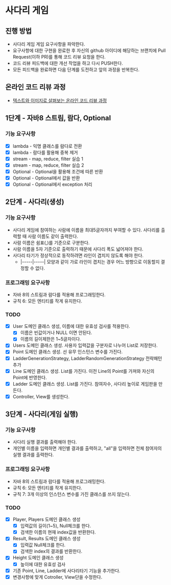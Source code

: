 # 사다리 게임
## 진행 방법
* 사다리 게임 게임 요구사항을 파악한다.
* 요구사항에 대한 구현을 완료한 후 자신의 github 아이디에 해당하는 브랜치에 Pull Request(이하 PR)를 통해 코드 리뷰 요청을 한다.
* 코드 리뷰 피드백에 대한 개선 작업을 하고 다시 PUSH한다.
* 모든 피드백을 완료하면 다음 단계를 도전하고 앞의 과정을 반복한다.

## 온라인 코드 리뷰 과정
* [텍스트와 이미지로 살펴보는 온라인 코드 리뷰 과정](https://github.com/nextstep-step/nextstep-docs/tree/master/codereview)

## 1단계 - 자바8 스트림, 람다, Optional
### 기능 요구사항
* [X] lambda - 익명 클래스를 람다로 전환
* [X] lambda - 람다를 활용해 중복 제거
* [X] stream - map, reduce, filter 실습 1
* [X] stream - map, reduce, filter 실습 2
* [X] Optional - Optional을 활용해 조건에 따른 반환
* [X] Optional - Optional에서 값을 반환
* [X] Optional - Optional에서 exception 처리

## 2단계 - 사다리(생성)
### 기능 요구사항
* 사다리 게임에 참여하는 사람에 이름을 최대5글자까지 부여할 수 있다. 사다리를 출력할 때 사람 이름도 같이 출력한다.
* 사람 이름은 쉼표(,)를 기준으로 구분한다.
* 사람 이름을 5자 기준으로 출력하기 때문에 사다리 폭도 넓어져야 한다.
* 사다리 타기가 정상적으로 동작하려면 라인이 겹치지 않도록 해야 한다.
  * |-----|-----| 모양과 같이 가로 라인이 겹치는 경우 어느 방향으로 이동할지 결정할 수 없다.

### 프로그래밍 요구사항
* 자바 8의 스트림과 람다를 적용해 프로그래밍한다.
* 규칙 6: 모든 엔티티를 작게 유지한다.

### TODO
* [X] User 도메인 클래스 생성, 이름에 대한 유효성 검사를 적용한다.
  * [X] 이름은 빈값이거나 NULL 이면 안된다.
  * [X] 이름의 길이제한은 1~5글자이다.
* [X] Users 도메인 클래스 생성. 사용자 입력값을 구분자로 나누어 List<User>로 저장한다.
* [X] Point 도메인 클래스 생성. 선 유무 인스턴스 변수를 가진다.
* [X] LadderGenerationStrategy, LadderRandomGenerationStrategy 전략패턴 추가
* [X] Line 도메인 클래스 생성. List<Point>를 가진다. 이전 Line의 Point를 가져와 자신의 Point에 반영한다.
* [X] Ladder 도메인 클래스 생성. List<Line>를 가진다. 참여자수, 사다리 높이로 게임판을 만든다.
* [X] Controller, View를 생성한다.

## 3단계 - 사다리(게임 실행)
### 기능 요구사항
* 사다리 실행 결과를 출력해야 한다.
* 개인별 이름을 입력하면 개인별 결과를 출력하고, "all"을 입력하면 전체 참여자의 실행 결과를 출력한다.

### 프로그래밍 요구사항
* 자바 8의 스트림과 람다를 적용해 프로그래밍한다.
* 규칙 6: 모든 엔티티를 작게 유지한다.
* 규칙 7: 3개 이상의 인스턴스 변수를 가진 클래스를 쓰지 않는다.

### TODO
* [X] Player, Players 도메인 클래스 생성
  * [X] 입력값의 길이(1~5), Null체크를 한다.
  * [X] 검색한 이름의 현재 index값을 반환한다.
* [X] Result, Results 도메인 클래스 생성
  * [X] 입력값 Null체크를 한다.
  * [X] 검색한 index의 결과를 반환한다.
* [X] Height 도메인 클래스 생성
  * [X] 높이에 대한 유효성 검사 
* [X] 기존 Point, Line, Ladder에 사다리타기 기능을 추가한다.
* [X] 변경사항에 맞게 Cotroller, View단을 수정한다.
